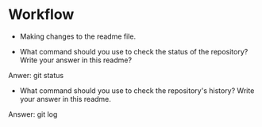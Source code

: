 # Workflow

- Making changes to the readme file.

- What command should you use to check the status of the repository? Write your answer in this readme?

Anwer: git status

- What command should you use to check the repository's history? Write your answer in this readme.

Answer: git log
